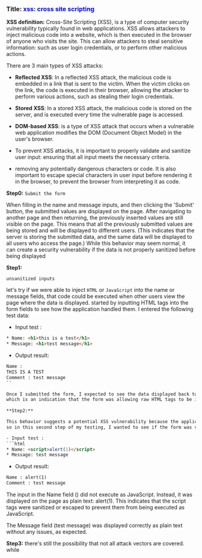 ### Title: <span style="color:blue">xss: cross site scripting</span>


**XSS definition:**
Cross-Site Scripting (XSS), is a type of computer security vulnerability typically found in web applications.
XSS allows attackers to inject malicious code into a website, which is then executed in the browser of anyone who visits the site. This can allow attackers to steal sensitive information: such as user login credentials, or to perform other malicious actions.

There are 3 main types of XSS attacks:

* **Reflected XSS**: In a reflected XSS attack, the malicious code is embedded in a link that is sent to the victim. When the victim clicks on the link, the code is executed in their browser, allowing the attacker to perform various actions, such as stealing their login credentials.

* **Stored XSS**: In a stored XSS attack, the malicious code is stored on the server, and is executed every time the vulnerable page is accessed.

* **DOM-based XSS**: is a type of XSS attack that occurs when a vulnerable web application modifies the DOM (Document Object Model) in the user's browser.

- To prevent XSS attacks, it is important to properly validate and sanitize user input: ensuring that all input meets the necessary criteria.

- removing any potentially dangerous characters or code. It is also important to escape special characters in user input before rendering it in the browser, to prevent the browser from interpreting it as code.


**Step0:** `Submit the form`

When filling in the name and message inputs, and then clicking the 'Submit' button, the submitted values are displayed on the page. After navigating to another page and then returning, the previously inserted values are still visible on the page. This means that all the previously submitted values are being stored and will be displayed to different users.
(This indicates that the server is storing the submitted data, and the same data will be displayed to all users who access the page.)
While this behavior may seem normal, it can create a security vulnerability if the data is not properly sanitized before being displayed


**Step1:** 

`unsanitized inputs`

let's try if we were able to inject `HTML` or `JavaScript` into the name or message fields, that code could be executed when other users view the page where the data is displayed. 
started by inputting HTML tags into the form fields to see how the application handled them. I entered the following test data:

- Input test : 
```html
* Name: <h1>this is a test</h1>
* Message: <h1>test message</h1>
```

- Output result: 
```html
Name :
THIS IS A TEST
Comment : test message
``

Once I submitted the form, I expected to see the data displayed back to me in a safe, sanitized manner. However, in the Name field, the <h1> tags were not escaped. Instead of showing the text <h1>this is a test</h1> as plain text, the browser rendered it as a heading, interpreting the HTML tags as actual code. This caused the text `"this is a test"` to appear as a `Heading 1` on the page,
which is an indication that the form was allowing raw HTML tags to be inserted and rendered.
 
**Step2:**

This behavior suggests a potential XSS vulnerability because the application did not properly sanitize or escape the HTML content submitted in the form. As a result, the browser was interpreting the <h1> tags as real HTML rather than displaying them as text.
so in this second step of my testing, I wanted to see if the form was vulnerable to JavaScript injection,To do this, I input the following into the form fields:

- Input test : 
```html
* Name: <script>alert(1)</script>
* Message: test message 
```

- Output result: 
```html 
Name : alert(1)
Comment : test message 
```

The input in the Name field (<script>alert(1)</script>) did not execute as JavaScript. Instead, it was displayed on the page as plain text: alert(1). This indicates that the script tags were sanitized or escaped to prevent them from being executed as JavaScript.

The Message field (test message) was displayed correctly as plain text without any issues, as expected.




**Step3:**
there's still the possibility that not all attack vectors are covered.
while <script> tags might be sanitized, other methods of injecting JavaScript (like event handler attributes, onerror, onload, etc.) may still work if not properly sanitized and they can be used to execute JavaScript when an event is triggered,
I continue testing with more advanced injection techniques, like:

Event handler injections (<img src="x" onerror="alert(1)">)
JavaScript via URL (<a href="javascript:alert(1)">Click here</a>) or (<a href="" onclick="alert('smthg')">link</a>)

- Input test : 
```html
* Name: <a href="" onclick="alert('smthg')">link</a>
* Message: smthg
```

- Output result: 

-> insert image 1
-> insert image 2


**last step**

Script 
Script 
->
flag 
THE FLAG IS : 0FBB54BBF7D099713CA4BE297E1BC7DA0173D8B3C21C1811B916A3A86652724E




**How to prevent**

1- Verify Output Escaping: Ensure that all user input is escaped properly in all contexts (e.g., text, links, images) to prevent any HTML or JavaScript from executing. This includes handling attributes like onclick, onload, or onerror.

2- Use Libraries/Tools: Consider using specialized libraries client-side sanitization or server-side libraries to remove potentially dangerous content.


**Resources**

- https://github.com/swisskyrepo/PayloadsAllTheThings/blob/master/XSS%20Injection/README.md